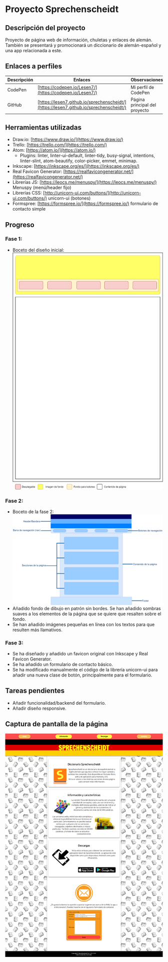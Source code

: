 # Proyecto Sprechenscheidt

## Descripción del proyecto
Proyecto de página web de información, chuletas y enlaces de alemán. También se presentará y promocionará un diccionario de alemán-español y una app relacionada a este.

## Enlaces a perfiles
| Descripción | Enlaces | Observaciones |
|-------------|---------|---------------|
| CodePen | [https://codepen.io/Lesen7/](https://codepen.io/Lesen7/) | Mi perfil de CodePen |
| GitHub | [https://lesen7.github.io/sprechenscheidt/](https://lesen7.github.io/sprechenscheidt/) | Página principal del proyecto |

## Herramientas utilizadas
* Draw.io: [https://www.draw.io/](https://www.draw.io/)
* Trello: [https://trello.com/](https://trello.com/)
* Atom: [https://atom.io/](https://atom.io/)
  * Plugins: linter, linter-ui-default, linter-tidy, busy-signal, intentions, linter-slint, atom-beautify, color-picker, emmet, minimap.
* Inkscape: [https://inkscape.org/es/](https://inkscape.org/es/)
* Real Favicon Generator: [https://realfavicongenerator.net/](https://realfavicongenerator.net/)
* Librerías JS: [https://leocs.me/menuspy/](https://leocs.me/menuspy/) Menuspy (menú/header fijo)
* Librerías CSS: [http://unicorn-ui.com/buttons/](http://unicorn-ui.com/buttons/) unicorn-ui (botones)
* Formspree: [https://formspree.io/](https://formspree.io/) formulario de contacto simple

## Progreso
### Fase 1:
* Boceto del diseño inicial:
![Boceto fase 1](img/boceto1.png "Boceto inicial")

### Fase 2:
* Boceto de la fase 2:
![Boceto fase 2](img/boceto2.png "Boceto inicial")
* Añadido fondo de dibujo en patrón sin bordes. Se han añadido sombras suaves a los elementos de la página que se quiere que resalten sobre el fondo.
* Se han añadido imágenes pequeñas en línea con los textos para que resulten más llamativos.

### Fase 3:
* Se ha diseñado y añadido un favicon original con Inkscape y Real Favicon Generator.
* Se ha añadido un formulario de contacto básico.
* Se ha modificado manualmente el código de la librería unicorn-ui para añadir una nueva clase de botón, principalmente para el formulario.

## Tareas pendientes
* Añadir funcionalidad/backend del formulario.
* Añadir diseño responsive.

## Captura de pantalla de la página
![Captura de la página](img/screenshot.png "Captura de la página")
